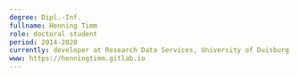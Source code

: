 ```yaml
---
degree: Dipl.-Inf.
fullname: Henning Timm
role: doctoral student
period: 2014-2020
currently: developer at Research Data Services, University of Duisburg-Essen
www: https://henningtimm.gitlab.io
---
```

